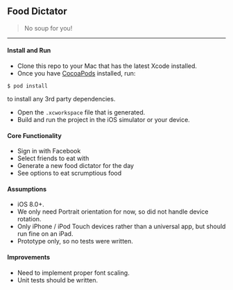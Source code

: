 ## Food Dictator

>No soup for you!

---

#### Install and Run

- Clone this repo to your Mac that has the latest Xcode installed.
- Once you have [CocoaPods](http://cocoapods.org) installed, run:

```shell
$ pod install
```
to install any 3rd party dependencies.

- Open the `.xcworkspace` file that is generated.
- Build and run the project in the iOS simulator or your device.

#### Core Functionality

- Sign in with Facebook
- Select friends to eat with
- Generate a new food dictator for the day
- See options to eat scrumptious food

#### Assumptions

- iOS 8.0+.
- We only need Portrait orientation for now, so did not handle device rotation.
- Only iPhone / iPod Touch devices rather than a universal app, but should run fine on an iPad.
- Prototype only, so no tests were written.

#### Improvements

- Need to implement proper font scaling.
- Unit tests should be written.
